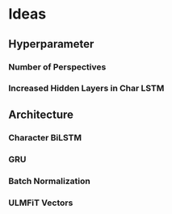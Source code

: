 # Ideas

## Hyperparameter

### Number of Perspectives
### Increased Hidden Layers in Char LSTM

## Architecture
### Character BiLSTM
### GRU
### Batch Normalization
### ULMFiT Vectors
